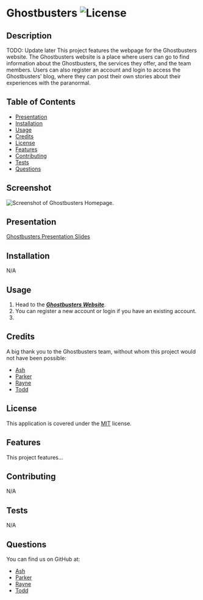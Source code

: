 # Ghostbusters ![License](https://img.shields.io/badge/License-MIT-brightgreen.svg)

## Description 
TODO: Update later
This project features the webpage for the Ghostbusters website. The Ghostbusters website is a place where users can go to find information about the Ghostbusters, the services they offer, and the team members. Users can also register an account and login to access the Ghostbusters' blog, where they can post their own stories about their experiences with the paranormal.

## Table of Contents
* [Presentation](#presentation)
* [Installation](#installation)
* [Usage](#usage)
* [Credits](#credits)
* [License](#license)
* [Features](#features)
* [Contributing](#contributing)
* [Tests](#tests)
* [Questions](#questions)

## Screenshot
![Screenshot of Ghostbusters Homepage.](path/to/screenshot.png)

## Presentation
[Ghostbusters Presentation Slides]()

## Installation 
N/A

## Usage 
1. Head to the ***[Ghostbusters Website](https://sitename.herokuapp.com/)***. 
2. You can register a new account or login if you have an existing account. 
3. 

## Credits 
A big thank you to the Ghostbusters team, without whom this project would not have been possible:
* [Ash](https://github.com/ashtreid)
* [Parker](https://github.com/pbodybrooks)
* [Rayne](https://github.com/Childofrainydays)
* [Todd](https://github.com/AegeanGrey)

## License
This application is covered under the [MIT](https://opensource.org/licenses/MIT) license.

## Features 
This project features...

## Contributing 
N/A 

## Tests 
N/A

## Questions 
You can find us on GitHub at:
* [Ash](https://github.com/ashtreid)
* [Parker](https://github.com/PBodyBrooks)
* [Rayne](https://github.com/Childofrainydays)
* [Todd](https://github.com/AegeanGrey)

